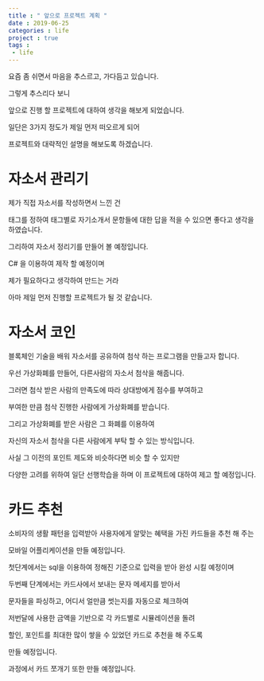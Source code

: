 ```yaml
---
title : " 앞으로 프로젝트 계획 " 
date : 2019-06-25
categories : life
project : true
tags : 
 - life
---
```


요즘 좀 쉬면서 마음을 추스르고, 가다듬고 있습니다. 

그렇게 추스리다 보니 

앞으로 진행 할 프로젝트에 대하여 생각을 해보게 되었습니다.  

일단은 3가지 정도가 제일 먼저 떠오르게 되어 

프로젝트와 대략적인 설명을 해보도록 하겠습니다.


# 자소서 관리기
제가 직접 자소서를 작성하면서 느낀 건 

태그를 정하여 태그별로 자기소개서 문항들에 대한 답을 적을 수 있으면 좋다고 생각을 하였습니다. 

그리하여 자소서 정리기를 만들어 볼 예정입니다. 

C# 을 이용하여 제작 할 예정이며 

제가 필요하다고 생각하여 만드는 거라

아마 제일 먼저 진행할 프로젝트가 될 것 같습니다.

# 자소서 코인
 블록체인 기술을 배워 자소서를 공유하여 첨삭 하는 프로그램을 만들고자 합니다. 
 
 우선 가상화폐를 만들어, 다른사람의 자소서 첨삭을 해줍니다. 
 
 그러면 첨삭 받은 사람의 만족도에 따라 상대방에게 점수를 부여하고
 
 부여한 만큼 첨삭 진행한 사람에게 가상화폐를 받습니다. 
 
 그리고 가상화폐를 받은 사람은 그 화폐를 이용하여 
 
 자신의 자소서 첨삭을 다른 사람에게 부탁 할 수 있는 방식입니다. 
 
 사실 그 이전의 포인트 제도와 비슷하다면 비슷 할 수 있지만 
 
 다양한 고려를  위하여 일단 선행학습을 하며 이 프로젝트에 대하여 제고 할 예정입니다.
 
 # 카드 추천
 소비자의 생활 패턴을 입력받아 사용자에게 알맞는 혜택을 가진 카드들을 추천 해 주는 
 
 모바일 어플리케이션을 만들 예정입니다. 
 
 첫단계에서는 sql을 이용하여 정해진 기준으로 입력을 받아 완성 시킬 예정이며
 
 두번째 단계에서는 카드사에서 보내는 문자 메세지를 받아서
 
 문자들을 파싱하고, 어디서 얼만큼 썻는지를 자동으로 체크하여 
 
 저번달에 사용한 금액을 기반으로 각 카드별로 시뮬레이션을 돌려 
 
 할인, 포인트를 최대한 많이 쌓을 수 있었던 카드로 추천을 해 주도록
 
 만들 예정입니다. 
 
 과정에서 카드 쪼개기 또한 만들 예정입니다.
 
 
